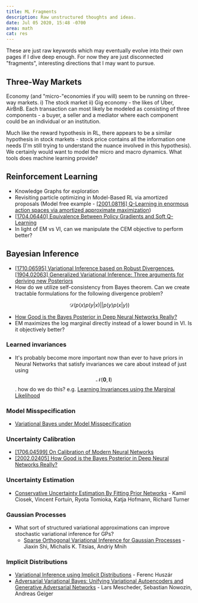 ```yaml
---
title: ML Fragments
description: Raw unstructured thoughts and ideas.
date: Jul 05 2020, 15:48 -0700
area: math
cat: res
---
```


These are just raw keywords which may eventually evolve into their own pages if I dive deep enough. For now they are just disconnected "fragments", interesting directions that I may want to pursue.

## Three-Way Markets

Economy \(and "micro-"economies if you will\) seem to be running on three-way markets. i\) The stock market ii\) Gig economy - the likes of Uber, AirBnB. Each transaction can most likely be modeled as consisting of three components - a buyer, a seller and a mediator where each component could be an individual or an institution.

Much like the reward hypothesis in RL, there appears to be a similar hypothesis in stock markets - stock price contains all the information one needs \(I'm still trying to understand the nuance involved in this hypothesis\). We certainly would want to model the micro and macro dynamics. What tools does machine learning provide?

## Reinforcement Learning

- Knowledge Graphs for exploration
- Revisiting particle optimizing in Model-Based RL via amortized proposals \(Model free example - [\[2001.08116\] Q-Learning in enormous action spaces via amortized approximate maximization](https://arxiv.org/abs/2001.08116)\)
- [\[1704.06440\] Equivalence Between Policy Gradients and Soft Q-Learning](https://arxiv.org/abs/1704.06440)
- In light of EM vs VI, can we manipulate the CEM objective to perform better?

## Bayesian Inference

- [\[1710.06595\] Variational Inference based on Robust Divergences](https://arxiv.org/abs/1710.06595), [\[1904.02063\] Generalized Variational Inference: Three arguments for deriving new Posteriors](https://arxiv.org/abs/1904.02063)
- How do we utilize self-consistency from Bayes theorem. Can we create tractable formulations for the following divergence problem?

$$
\mathcal{D}\left( p(x)p(y|x) \Big|\Big| p(y)p(x|y) \right)
$$

- [How Good is the Bayes Posterior in Deep Neural Networks Really?](https://arxiv.org/abs/2002.02405)
- EM maximizes the log marginal directly instead of a lower bound in VI. Is it objectively better?

### Learned invariances

- It's probably become more important now than ever to have priors in Neural Networks that satisfy invariances we care about instead of just using $$\mathcal{N}(\mathbf{0}, \mathbf{I})$$. how do we do this? e.g. [Learning Invariances using the Marginal Likelihood](https://papers.nips.cc/paper/8199-learning-invariances-using-the-marginal-likelihood)

### Model Misspecification

- [Variational Bayes under Model Misspecification](https://arxiv.org/abs/1905.10859)

### Uncertainty Calibration

- [\[1706.04599\] On Calibration of Modern Neural Networks](https://arxiv.org/abs/1706.04599)
- [\[2002.02405\] How Good is the Bayes Posterior in Deep Neural Networks Really?](https://arxiv.org/abs/2002.02405)

### Uncertainty Estimation

- [Conservative Uncertainty Estimation By Fitting Prior Networks](https://openreview.net/forum?id=BJlahxHYDS) - Kamil Ciosek, Vincent Fortuin, Ryota Tomioka, Katja Hofmann, Richard Turner

### Gaussian Processes

- What sort of structured variational approximations can improve stochastic variational inference for GPs?
  - [Sparse Orthogonal Variational Inference for Gaussian Processes](https://arxiv.org/abs/1910.10596) - Jiaxin Shi, Michalis K. Titsias, Andriy Mnih

### Implicit Distributions

- [Variational Inference using Implicit Distributions](https://arxiv.org/abs/1702.08235) - Ferenc Huszár
- [Adversarial Variational Bayes: Unifying Variational Autoencoders and Generative Adversarial Networks](https://arxiv.org/abs/1701.04722) - Lars Mescheder, Sebastian Nowozin, Andreas Geiger
